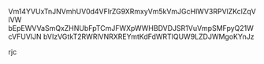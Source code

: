 Vm14YVUxTnJNVmhUV0d4VFlrZG9XRmxyVm5kVmJGcHlWV3RPVlZKclZqVlVW
bEpEWVVaSmQxZHNUbFpTCmJFWXpWWHBDVDJSR1VuVmpSMFpyQ21WcVFUVlJN
bVIzVGtkT2RWRlVNRXREYmtKdFdWRTlQUW9LZDJWMgoKYnJz

rjc